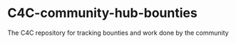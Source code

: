 # C4C-community-hub-bounties
The C4C repository for tracking bounties and work done by the community
